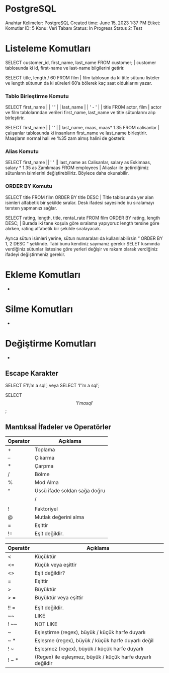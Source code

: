 # PostgreSQL

Anahtar Kelimeler: PostgreSQL
Created time: June 15, 2023 1:37 PM
Etiket: Komutlar
ID: 5
Konu: Veri Tabanı
Status: In Progress
Status 2: Test

# Listeleme Komutları

SELECT customer_id, first_name, last_name FROM customer; | customer tablosunda ki id, first-name ve last-name bilgilerini getirir.

SELECT title, length / 60 FROM film | film tablosun da ki title sütunu listeler ve length sütunun da ki süreleri 60’a bölerek kaç saat olduklarını yazar.

### Tablo Birleştirme Komutu

SELECT first_name | | ' ' | | last_name | | ' - ' | | title  FROM actor, film | actor ve film tablolarından verileri first_name, last_name ve title sütunlarını alıp birleştirir. 

SELECT first_name | | ‘ ’ | | last_name, maas, maas* 1.35 FROM calisanlar | çalışanlar tablosunda ki insanların first_name ve last_name birleştirir. Maaşların normal hali ve %35 zam almış halini de gösterir.

### Alias Komutu

SELECT first_name || ' ' || last_name as Calisanlar, salary as Eskimaas, salary * 1.35 as Zamlımaas
FROM employees | Aliaslar ile getirdiğimiz sütunların isimlerini değiştirebiliriz. Böylece daha okunabilir.

### **ORDER BY Komutu**

SELECT title FROM film ORDER BY title DESC | Title tablosunda yer alan isimleri alfabetik bir şekilde sıralar. Desk ifadesi sayesinde bu sıralamayı tersten yapmanızı sağlar.

SELECT rating, length, title, rental_rate FROM film
ORDER BY rating, length DESC; | Burada iki tane koşula göre sıralama yapıyoruz length tersine göre alırken, rating alfabetik bir şekilde sıralayacak. 

Ayrıca sütun isimleri yerine, sütun numaraları da kullanılabilirsin “ ORDER BY 1, 2 DESC “ şeklinde. Tabi bunu kendiniz saymanız gerekir SELET kısmında verdiğiniz sütunlar listesine göre yerleri değişir ve rakam olarak verdiğiniz ifadeyi değiştirmeniz gerekir.

# Ekleme Komutları

-

# Silme Komutları

-

# Değiştirme Komutları

-

## Escape Karakter

SELECT E’I\’m a sql’; veya SELECT ‘I’’m a sql’;

SELECT $$’I’m a sql’$$;

## Mantıksal İfadeler ve Operatörler

| Operator | Açıklama |
| --- | --- |
| + | Toplama |
| – | Çıkarma |
| * | Çarpma |
| / | Bölme |
| % | Mod Alma |
| ^ | Üssü ifade soldan sağa doğru |
| |/ | Karekök |
| ||/ | Küp kök |
| ! | Faktoriyel |
| @ | Mutlak değerini alma |
| = | Eşittir |
| != | Eşit değildir. |

| Operatör | Açıklama |
| --- | --- |
| < | Küçüktür |
| <= | Küçük veya eşittir |
| <> | Eşit değildir? |
| = | Eşittir |
| > | Büyüktür |
| > = | Büyüktür veya eşittir |
| || | birleştirme |
| !! = | Eşit değildir. |
| ~~ | LIKE |
| ! ~~ | NOT LIKE |
| ~ | Eşleştirme (regex), büyük / küçük harfe duyarlı |
| ~ * | Eşleşme (regex), büyük / küçük harfe duyarlı değil |
| ! ~ | Eşleşmez (regex), büyük / küçük harfe duyarlı |
| ! ~ * | (Regex) ile eşleşmez, büyük / küçük harfe duyarlı değildir |